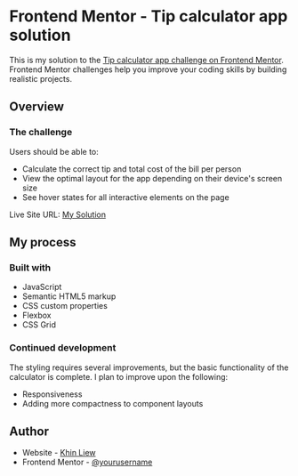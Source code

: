 # Frontend Mentor - Tip calculator app solution

This is my solution to the [Tip calculator app challenge on Frontend Mentor](https://www.frontendmentor.io/challenges/tip-calculator-app-ugJNGbJUX). Frontend Mentor challenges help you improve your coding skills by building realistic projects.

## Overview

### The challenge

Users should be able to:
- Calculate the correct tip and total cost of the bill per person
- View the optimal layout for the app depending on their device's screen size
- See hover states for all interactive elements on the page
  
Live Site URL: [My Solution](https://kvliew-tip-calculator.netlify.app/)

## My process

### Built with

- JavaScript
- Semantic HTML5 markup
- CSS custom properties
- Flexbox
- CSS Grid

### Continued development
The styling requires several improvements, but the basic functionality of the calculator is complete. I plan to improve upon the following: 
- Responsiveness
- Adding more compactness to component layouts

## Author

- Website - [Khin Liew](https://www.kvliew.com)
- Frontend Mentor - [@yourusername](https://www.frontendmentor.io/profile/kvliew)

